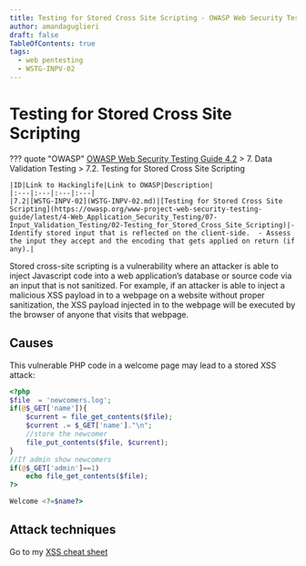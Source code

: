 ```yaml
---
title: Testing for Stored Cross Site Scripting - OWASP Web Security Testing Guide 
author: amandaguglieri
draft: false
TableOfContents: true
tags:
  - web pentesting
  - WSTG-INPV-02
---
```




# Testing for Stored Cross Site Scripting

??? quote "OWASP"
	[OWASP Web Security Testing Guide 4.2](index.md) > 7. Data Validation Testing > 7.2. Testing for Stored Cross Site Scripting

	|ID|Link to Hackinglife|Link to OWASP|Description|
	|:---|:---|:---|:---|
	|7.2|[WSTG-INPV-02](WSTG-INPV-02.md)|[Testing for Stored Cross Site Scripting](https://owasp.org/www-project-web-security-testing-guide/latest/4-Web_Application_Security_Testing/07-Input_Validation_Testing/02-Testing_for_Stored_Cross_Site_Scripting)|- Identify stored input that is reflected on the client-side.  - Assess the input they accept and the encoding that gets applied on return (if any).|



Stored cross-site scripting is a vulnerability where an attacker is able to inject Javascript code into a web application’s database or source code via an input that is not sanitized. For example, if an attacker is able to inject a malicious XSS payload in to a webpage on a website without proper sanitization, the XSS payload injected in to the webpage will be  executed by the browser of anyone that visits that webpage.


## Causes

This vulnerable PHP code in a welcome page may lead to a stored XSS attack:

```php
<?php 
$file  = 'newcomers.log';
if(@$_GET['name']){
	$current = file_get_contents($file);
	$current .= $_GET['name']."\n";
	//store the newcomer
	file_put_contents($file, $current);
}
//If admin show newcomers
if(@$_GET['admin']==1)
	echo file_get_contents($file);
?>

Welcome <?=$name?>
```


## Attack techniques

Go to my [XSS cheat sheet](../webexploitation/cross-site-scripting-xss.md)